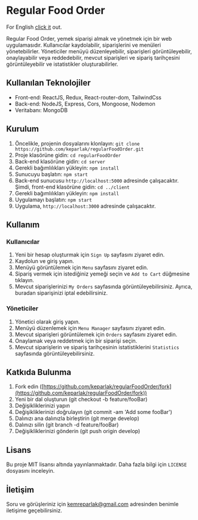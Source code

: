 # Regular Food Order

For English [click it](readme_en.md) out.

Regular Food Order, yemek siparişi almak ve yönetmek için bir web uygulamasıdır. Kullanıcılar kaydolabilir, siparişlerini ve menüleri yönetebilirler. Yöneticiler menüyü düzenleyebilir, siparişleri görüntüleyebilir, onaylayabilir veya reddedebilir, mevcut siparişleri ve sipariş tarihçesini görüntüleyebilir ve istatistikler oluşturabilirler.

## Kullanılan Teknolojiler

-   Front-end: ReactJS, Redux, React-router-dom, TailwindCss
-   Back-end: NodeJS, Express, Cors, Mongoose, Nodemon
-   Veritabanı: MongoDB

## Kurulum

1.  Öncelikle, projenin dosyalarını klonlayın: `git clone https://github.com/keparlak/regularFoodOrder.git`
2.  Proje klasörüne gidin: `cd regularFoodOrder`
3.  Back-end klasörüne gidin: `cd server`
4.  Gerekli bağımlılıkları yükleyin: `npm install`
5.  Sunucuyu başlatın: `npm start`
6.  Back-end sunucusu `http://localhost:5000` adresinde çalışacaktır. Şimdi, front-end klasörüne gidin: `cd ../client`
7.  Gerekli bağımlılıkları yükleyin: `npm install`
8.  Uygulamayı başlatın: `npm start`
9.  Uygulama, `http://localhost:3000` adresinde çalışacaktır.

## Kullanım

### Kullanıcılar

1.  Yeni bir hesap oluşturmak için `Sign Up` sayfasını ziyaret edin.
2.  Kaydolun ve giriş yapın.
3.  Menüyü görüntülemek için `Menu` sayfasını ziyaret edin.
4.  Sipariş vermek için istediğiniz yemeği seçin ve `Add to Cart` düğmesine tıklayın.
5.  Mevcut siparişlerinizi `My Orders` sayfasında görüntüleyebilirsiniz. Ayrıca, buradan siparişinizi iptal edebilirsiniz.

### Yöneticiler

1.  Yönetici olarak giriş yapın.
2.  Menüyü düzenlemek için `Menu Manager` sayfasını ziyaret edin.
3.  Mevcut siparişleri görüntülemek için `Orders` sayfasını ziyaret edin.
4.  Onaylamak veya reddetmek için bir siparişi seçin.
5.  Mevcut siparişlerin ve sipariş tarihçesinin istatistiklerini `Statistics` sayfasında görüntüleyebilirsiniz.

## Katkıda Bulunma
1.  Fork edin ([https://github.com/keparlak/regularFoodOrder/fork](https://github.com/keparlak/regularFoodOrder/fork)) 
2.  Yeni bir dal oluşturun (git checkout -b feature/fooBar)
3.  Değişikliklerinizi yapın
4.  Değişikliklerinizi doğrulayın (git commit -am 'Add some fooBar')
5.  Dalınızı ana dalınızla birleştirin (git merge develop)
6.  Dalınızı silin (git branch -d feature/fooBar)
7.  Değişikliklerinizi gönderin (git push origin develop)

## Lisans

Bu proje MIT lisansı altında yayınlanmaktadır. Daha fazla bilgi için `LICENSE` dosyasını inceleyin.

## İletişim

Soru ve görüşleriniz için kemreparlak@gmail.com adresinden benimle iletişime geçebilirsiniz.
